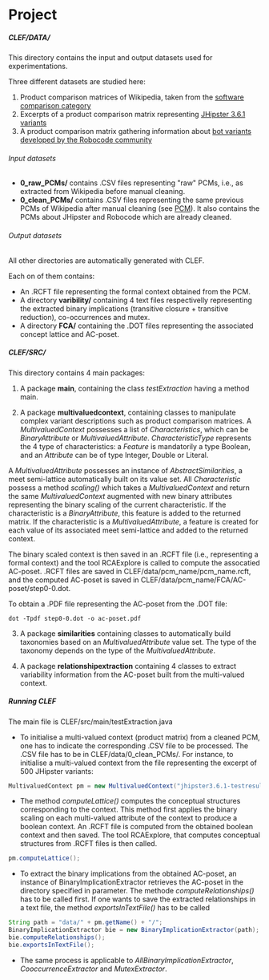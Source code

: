 # Project

##### CLEF/DATA/

This directory contains the input and output datasets used for experimentations.

Three different datasets are studied here:
1. Product comparison matrices of Wikipedia, taken from the [software comparison category](https://en.wikipedia.org/wiki/Category:Software_comparisons)
2. Excerpts of a product comparison matrix representing [JHipster 3.6.1 variants](https://github.com/xdevroey/jhipster-dataset/tree/master/v3.6.1.) 
3. A product comparison matrix gathering information about [bot variants developed by the Robocode community](https://github.com/but4reuse/RobocodeSPL_teaching) 

###### Input datasets

* **0\_raw\_PCMs/** contains .CSV  files representing "raw" PCMs, i.e., as extracted from Wikipedia before manual cleaning.
* **0\_clean\_PCMs/** contains .CSV  files representing the same previous PCMs of Wikipedia after manual cleaning (see [PCM](https://gite.lirmm.fr/jcarbonnel/CLEF/blob/master/Documentation/ProductComparisonMatrix.md)). It also contains the PCMs about JHipster and Robocode which are already cleaned.


###### Output datasets

All other directories are automatically generated with CLEF.

Each on of them contains:
* An .RCFT file representing the formal context obtained from the PCM.
* A directory **varibility/** containing 4 text files respectivelly representing the extracted binary implications (transitive closure + transitive reduction), co-occurrences and mutex.
* A directory **FCA/** containing the .DOT files representing the associated concept lattice and AC-poset.

##### CLEF/SRC/

This directory contains 4 main packages:

1. A package **main**, containing the class _testExtraction_ having a method main.

2. A package **multivaluedcontext**, containing classes to manipulate complex variant descriptions such as product comparison matrices.
A _MultivaluedContext_ possesses a list of _Characteristics_, which can be _BinaryAttribute_ or _MultivaluedAttribute_.
_CharacteristicType_ represents the 4 type of characteristics: a _Feature_ is mandatorily a type Boolean, and an _Attribute_ can be of type Integer, Double or Literal.

A _MultivaluedAttribute_ possesses an instance of _AbstractSimilarities_, a meet semi-lattice automatically built on its value set. 
All _Characteristic_ possess a method _scaling()_ which takes a _MultivaluedContext_ and return the same _MultivaluedContext_ augmented with new binary attributes representing the binary scaling of the current characteristic. 
If the characteristic is a _BinaryAttribute_, this feature is added to the returned matrix.
If the characteristic is a _MultivaluedAttribute_, a feature is created for each value of its associated meet semi-lattice and added to the returned context.

The binary scaled context is then saved in an .RCFT file (i.e., representing a formal context) and the tool RCAExplore is called to compute the assocatied AC-poset.
.RCFT files are saved in CLEF/data/pcm\_name/pcm\_name.rcft, and the computed AC-poset is saved in CLEF/data/pcm\_name/FCA/AC-poset/step0-0.dot.

To obtain a .PDF file representing the AC-poset from the .DOT file:

```
dot -Tpdf step0-0.dot -o ac-poset.pdf
```

3. A package **similarities** containing classes to automatically build taxonomies based on an _MultivaluedAttribute_ value set.
The type of the taxonomy depends on the type of the _MultivaluedAttribute_.

4. A package **relationshipextraction**  containing 4 classes to extract variability information from the AC-poset built from the multi-valued context.


##### Running CLEF

The main file is  CLEF/src/main/testExtraction.java 

* To initialise a multi-valued context (product matrix) from a cleaned PCM, one has to indicate the corresponding .CSV file to be processed.
The .CSV file has to be in CLEF/data/0\_clean\_PCMs/.
For instance, to initialise a multi-valued context from the file representing the excerpt of 500 JHipster variants: 

```java
MultivaluedContext pm = new MultivaluedContext("jhipster3.6.1-testresults_500.csv");
```

* The method _computeLattice()_ computes the conceptual structures corresponding to the context.
This method first applies the binary scaling on each multi-valued attribute of the context to produce a boolean context.
An .RCFT file is computed from the obtained boolean context and then saved.
The tool RCAExplore, that computes conceptual structures from .RCFT files is then called.

```java
pm.computeLattice();
```

* To extract the binary implications from the obtained AC-poset, an instance of BinaryImplicationExtractor retrieves the AC-poset in the directory specified in parameter.
 The methode _computeRelationships()_ has to be called first.
If one wants to save the extracted relationships in a text file, the method _exportsInTextFile()_ has to be called

```java
String path = "data/" + pm.getName() + "/";
BinaryImplicationExtractor bie = new BinaryImplicationExtractor(path);
bie.computeRelationships();
bie.exportsInTextFile();
```

* The same process is applicable to _AllBinaryImplicationExtractor_, _CooccurrenceExtractor_ and _MutexExtractor_.
